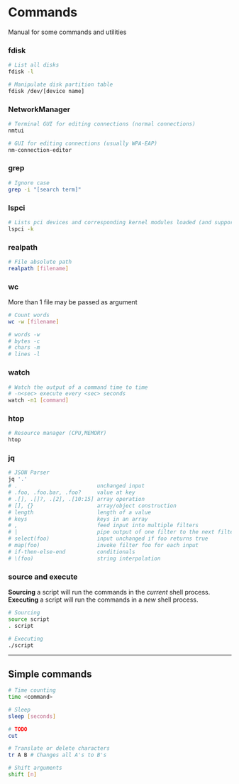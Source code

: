 # Commands

Manual for some commands and utilities 

### fdisk
```bash
# List all disks
fdisk -l

# Manipulate disk partition table
fdisk /dev/[device name]
```

### NetworkManager
```bash
# Terminal GUI for editing connections (normal connections)
nmtui

# GUI for editing connections (usually WPA-EAP)
nm-connection-editor
```


### grep
```bash
# Ignore case
grep -i "[search term]"
```

### lspci
```bash
# Lists pci devices and corresponding kernel modules loaded (and supported ones)
lspci -k
```

### realpath
```bash
# File absolute path
realpath [filename]
```

### wc
More than 1 file may be passed as argument
```bash
# Count words
wc -w [filename]

# words -w
# bytes -c
# chars -m
# lines -l
```

### watch
```bash
# Watch the output of a command time to time
# -n<sec> execute every <sec> seconds
watch -n1 [command]
```

### htop
```bash
# Resource manager (CPU,MEMORY)
htop
```

### jq
```bash
# JSON Parser
jq '.'
# .                         unchanged input
# .foo, .foo.bar, .foo?     value at key
# .[], .[]?, .[2], .[10:15] array operation
# [], {}                    array/object construction
# length                    length of a value
# keys                      keys in an array
# ,                         feed input into multiple filters
# |                         pipe output of one filter to the next filter
# select(foo)               input unchanged if foo returns true
# map(foo)                  invoke filter foo for each input
# if-then-else-end          conditionals
# \(foo)                    string interpolation
```

### source and execute

**Sourcing** a script will run the commands in the _current_ shell process. <br/>
**Executing** a script will run the commands in a _new_ shell process.

```bash
# Sourcing
source script
. script

# Executing
./script
```

___
## Simple commands
```bash
# Time counting
time <command>

# Sleep
sleep [seconds]

# TODO
cut

# Translate or delete characters
tr A B # Changes all A's to B's

# Shift arguments
shift [n]
```